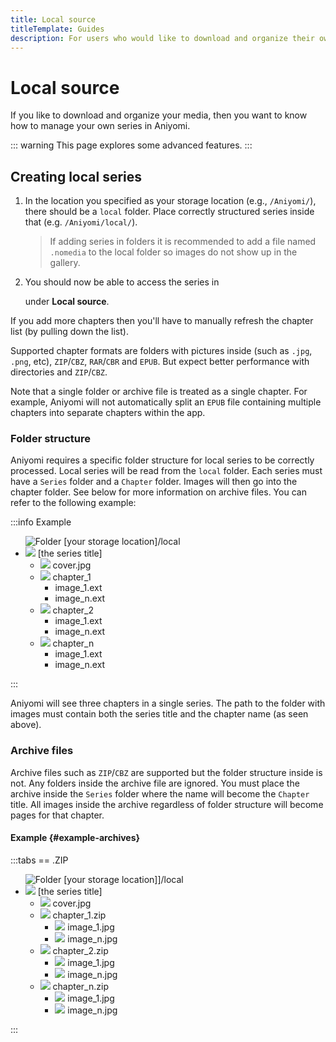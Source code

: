 ```yaml
---
title: Local source
titleTemplate: Guides
description: For users who would like to download and organize their own media.
---
```


# Local source

If you like to download and organize your media, then you want to know how to manage your own series in Aniyomi.

::: warning
This page explores some advanced features.
:::

## Creating local series

1. In the location you specified as your storage location (e.g., `/Aniyomi/`), there should be a `local` folder. Place correctly structured series inside that (e.g. `/Aniyomi/local/`).

    > If adding series in folders it is recommended to add a file named `.nomedia` to the local folder so images do not show up in the gallery.

1. You should now be able to access the series in <nav to="sources"> under **Local source**.

If you add more chapters then you'll have to manually refresh the chapter list (by pulling down the list).

Supported chapter formats are folders with pictures inside (such as `.jpg`, `.png`, etc), `ZIP`/`CBZ`, `RAR`/`CBR` and `EPUB`.
But expect better performance with directories and `ZIP`/`CBZ`.

Note that a single folder or archive file is treated as a single chapter. For example, Aniyomi will not automatically split an `EPUB` file containing multiple chapters into separate chapters within the app.

### Folder structure

Aniyomi requires a specific folder structure for local series to be correctly processed.
Local series will be read from the `local` folder.
Each series must have a `Series` folder and a `Chapter` folder.
Images will then go into the chapter folder.
See below for more information on archive files.
You can refer to the following example:

:::info Example
<div class="tree">
	<ul>
		<img src="/img/folder.svg" alt="Folder" class="tree-icon icon-folder">
		<span class="folder root">[your storage location]/local</span>
		<li>
			<img src="/img/folder.svg" class="tree-icon icon-folder">
			<span class="folder main">[the series title]</span>
			<ul>
				<li>
					<img src="/img/jpeg.svg" class="tree-icon icon-jpeg">
					<span class="file jpg">cover<span class="file-extension">.jpg</span></span>
				</li>
				<li>
					<img src="/img/folder.svg" class="tree-icon icon-folder">
					<span class="folder">chapter_1</span>
					<ul>
						<li><span class="file">image_1<span class="file-extension">.ext</span></span></li>
						<li><span class="file">image_n<span class="file-extension">.ext</span></span></li>
					</ul>
				</li>
				<li>
					<img src="/img/folder.svg" class="tree-icon icon-folder">
					<span class="folder">chapter_2</span>
					<ul>
						<li><span class="file">image_1<span class="file-extension">.ext</span></span></li>
						<li><span class="file">image_n<span class="file-extension">.ext</span></span></li>
					</ul>
				</li>
				<li>
					<img src="/img/folder.svg" class="tree-icon icon-folder">
					<span class="folder">chapter_n</span>
					<ul>
						<li><span class="file">image_1<span class="file-extension">.ext</span></span></li>
						<li><span class="file">image_n<span class="file-extension">.ext</span></span></li>
					</ul>
				</li>
			</ul>
		</li>
	</ul>
</div>
:::

Aniyomi will see three chapters in a single series.
The path to the folder with images must contain both the series title and the chapter name (as seen above).

### Archive files

Archive files such as `ZIP`/`CBZ` are supported but the folder structure inside is not.
Any folders inside the archive file are ignored.
You must place the archive inside the `Series` folder where the name will become the `Chapter` title.
All images inside the archive regardless of folder structure will become pages for that chapter.

#### Example {#example-archives}

:::tabs
== .ZIP
<div class="tree">
	<ul>
		<img src="/img/folder.svg" alt="Folder" class="tree-icon icon-folder">
		<span class="folder root">[your storage location]]/local</span>
		<li>
			<img src="/img/folder.svg" class="tree-icon icon-folder">
			<span class="folder main">[the series title]</span>
			<ul>
				<li>
					<img src="/img/jpeg.svg" class="tree-icon icon-jpeg">
					<span class="file jpg">cover<span class="file-extension">.jpg</span></span>
				</li>
				<li>
					<img src="/img/zip.svg" class="tree-icon icon-zip">
					<span class="file zip">chapter_1<span class="file-extension">.zip</span></span>
					<ul>
						<li>
							<img src="/img/jpeg.svg" class="tree-icon icon-jpeg">
							<span class="file jpg">image_1<span class="file-extension">.jpg</span></span>
						</li>
						<li>
							<img src="/img/jpeg.svg" class="tree-icon icon-jpeg">
							<span class="file jpg">image_n<span class="file-extension">.jpg</span></span>
						</li>
					</ul>
				</li>
				<li>
					<img src="/img/zip.svg" class="tree-icon icon-zip">
					<span class="file zip">chapter_2<span class="file-extension">.zip</span></span>
					<ul>
						<li>
							<img src="/img/jpeg.svg" class="tree-icon icon-jpeg">
							<span class="file jpg">image_1<span class="file-extension">.jpg</span></span>
						</li>
						<li>
							<img src="/img/jpeg.svg" class="tree-icon icon-jpeg">
							<span class="file jpg">image_n<span class="file-extension">.jpg</span></span>
						</li>
					</ul>
				</li>
				<li>
					<img src="/img/zip.svg" class="tree-icon icon-zip">
					<span class="file zip">chapter_n<span class="file-extension">.zip</span></span>
					<ul>
						<li>
							<img src="/img/jpeg.svg" class="tree-icon icon-jpeg">
							<span class="file jpg">image_1<span class="file-extension">.jpg</span></span>
						</li>
						<li>
							<img src="/img/jpeg.svg" class="tree-icon icon-jpeg">
							<span class="file jpg">image_n<span class="file-extension">.jpg</span></span>
						</li>
					</ul>
				</li>
			</ul>
		</li>
	</ul>
</div>
:::

<style scoped>
	@import "../../../.vitepress/theme/styles/tree.styl"
</style>
